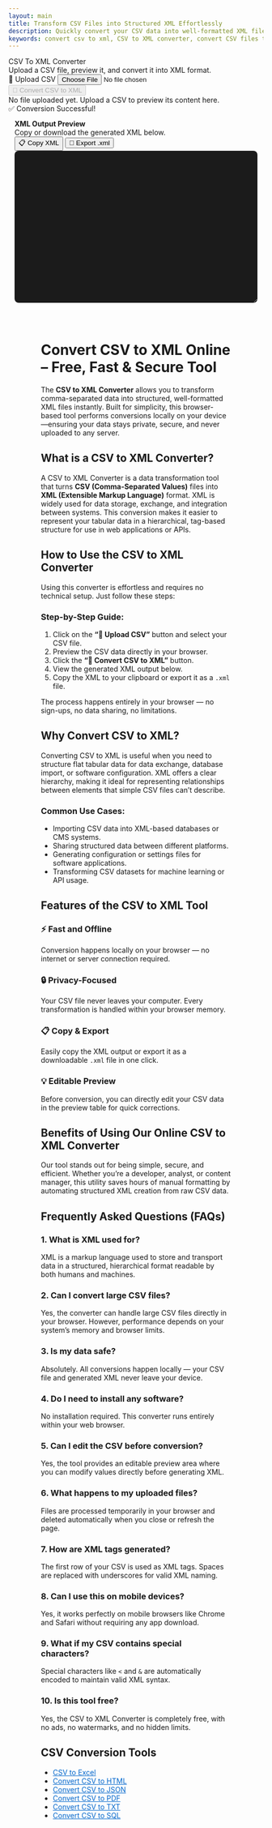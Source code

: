 ```yaml
---
layout: main
title: Transform CSV Files into Structured XML Effortlessly
description: Quickly convert your CSV data into well-formatted XML files using  browser-based CSV to XML converter. Fast, secure, and offline-friendly.
keywords: convert csv to xml, CSV to XML converter, convert CSV files to XML, online CSV to XML tool, free CSV to XML
---
```

<script src="https://cdnjs.cloudflare.com/ajax/libs/xlsx/0.18.5/xlsx.full.min.js"></script>

<div class="csvx-container">
  <div class="csvx-panel" id="csvPanelXml">
    <div class="panel-header">
      <div>
        <div class="title">CSV To XML Converter</div>
        <div class="small">Upload a CSV file, preview it, and convert it into XML format.</div>
      </div>
      <div class="controls">
        <label class="csvx-btn" id="uploadBtnXml" title="Upload CSV">
          📂 Upload CSV
          <input id="fileInputXml" type="file" accept="text/csv, .csv">
        </label>
        <button class="csvx-btn primary" id="convertBtnXml" disabled title="Convert CSV to XML">🔄 Convert CSV to XML</button>
      </div>
    </div>
    <div id="csvPreviewXml" class="csvx-preview" contenteditable>
      <div class="small" id="placeholderXml">No file uploaded yet. Upload a CSV to preview its content here.</div>
    </div>
    <div id="toastXml" class="csvx-toast">✅ Conversion Successful!</div>
  </div>
</div>

<div class="csvx-container">  
  <div id="xmlPanel" class="csvx-excel-panel">
    <div class="csvx-panel" style="padding:12px;">
      <div class="excel-header">
        <div>
          <div style="font-weight:700">XML Output Preview</div>
          <div class="small">Copy or download the generated XML below.</div>
        </div>
        <div class="controls">
          <button class="csvx-btn" id="copyXmlBtn" title="Copy XML to Clipboard">📋 Copy XML</button>
          <button class="csvx-btn" id="exportXmlBtn" title="Download as XML File">💾 Export .xml</button>
        </div>
      </div>
      <textarea id="xmlPreview" class="csvx-preview" style="min-height:300px; background:#1b1b1b; color:#eee; font-family:monospace; padding:10px; border:none; width:100%; border-radius:8px;" contenteditable="true"></textarea>
    </div>
  </div>
</div>


<script src="/assets/js/csv-to-xml.js"></script>

<div style="margin:4rem;">

  <h1>Convert CSV to XML Online – Free, Fast & Secure Tool</h1>
  <p>
    The <strong>CSV to XML Converter</strong> allows you to transform comma-separated data into structured, well-formatted XML files instantly. 
    Built for simplicity, this browser-based tool performs conversions locally on your device—ensuring your data stays private, secure, and never uploaded to any server.
  </p>

  <h2>What is a CSV to XML Converter?</h2>
  <p>
    A CSV to XML Converter is a data transformation tool that turns <strong>CSV (Comma-Separated Values)</strong> files into <strong>XML (Extensible Markup Language)</strong> format. 
    XML is widely used for data storage, exchange, and integration between systems. This conversion makes it easier to represent your tabular data in a hierarchical, tag-based structure for use in web applications or APIs.
  </p>

  <h2>How to Use the CSV to XML Converter</h2>
  <p>
    Using this converter is effortless and requires no technical setup. Just follow these steps:
  </p>
  <h3>Step-by-Step Guide:</h3>
  <ol>
    <li>Click on the <strong>“📂 Upload CSV”</strong> button and select your CSV file.</li>
    <li>Preview the CSV data directly in your browser.</li>
    <li>Click the <strong>“🔄 Convert CSV to XML”</strong> button.</li>
    <li>View the generated XML output below.</li>
    <li>Copy the XML to your clipboard or export it as a <code>.xml</code> file.</li>
  </ol>
  <p>
    The process happens entirely in your browser — no sign-ups, no data sharing, no limitations.
  </p>

  <h2>Why Convert CSV to XML?</h2>
  <p>
    Converting CSV to XML is useful when you need to structure flat tabular data for data exchange, database import, or software configuration. 
    XML offers a clear hierarchy, making it ideal for representing relationships between elements that simple CSV files can’t describe.
  </p>

  <h3>Common Use Cases:</h3>
  <ul>
    <li>Importing CSV data into XML-based databases or CMS systems.</li>
    <li>Sharing structured data between different platforms.</li>
    <li>Generating configuration or settings files for software applications.</li>
    <li>Transforming CSV datasets for machine learning or API usage.</li>
  </ul>

  <h2>Features of the CSV to XML Tool</h2>
  <h3>⚡ Fast and Offline</h3>
  <p>Conversion happens locally on your browser — no internet or server connection required.</p>

  <h3>🔒 Privacy-Focused</h3>
  <p>Your CSV file never leaves your computer. Every transformation is handled within your browser memory.</p>

  <h3>📋 Copy & Export</h3>
  <p>Easily copy the XML output or export it as a downloadable <code>.xml</code> file in one click.</p>

  <h3>💡 Editable Preview</h3>
  <p>Before conversion, you can directly edit your CSV data in the preview table for quick corrections.</p>

  <h2>Benefits of Using Our Online CSV to XML Converter</h2>
  <p>
    Our tool stands out for being simple, secure, and efficient. Whether you’re a developer, analyst, or content manager, 
    this utility saves hours of manual formatting by automating structured XML creation from raw CSV data.
  </p>

  <h2>Frequently Asked Questions (FAQs)</h2>

  <h3>1. What is XML used for?</h3>
  <p>XML is a markup language used to store and transport data in a structured, hierarchical format readable by both humans and machines.</p>

  <h3>2. Can I convert large CSV files?</h3>
  <p>Yes, the converter can handle large CSV files directly in your browser. However, performance depends on your system’s memory and browser limits.</p>

  <h3>3. Is my data safe?</h3>
  <p>Absolutely. All conversions happen locally — your CSV file and generated XML never leave your device.</p>

  <h3>4. Do I need to install any software?</h3>
  <p>No installation required. This converter runs entirely within your web browser.</p>

  <h3>5. Can I edit the CSV before conversion?</h3>
  <p>Yes, the tool provides an editable preview area where you can modify values directly before generating XML.</p>

  <h3>6. What happens to my uploaded files?</h3>
  <p>Files are processed temporarily in your browser and deleted automatically when you close or refresh the page.</p>

  <h3>7. How are XML tags generated?</h3>
  <p>The first row of your CSV is used as XML tags. Spaces are replaced with underscores for valid XML naming.</p>

  <h3>8. Can I use this on mobile devices?</h3>
  <p>Yes, it works perfectly on mobile browsers like Chrome and Safari without requiring any app download.</p>

  <h3>9. What if my CSV contains special characters?</h3>
  <p>Special characters like <code>&lt;</code> and <code>&amp;</code> are automatically encoded to maintain valid XML syntax.</p>

  <h3>10. Is this tool free?</h3>
  <p>Yes, the CSV to XML Converter is completely free, with no ads, no watermarks, and no hidden limits.</p>

<h2>CSV Conversion Tools</h2>
 <ul>
  <li><a href="convert-csv-to-excel" style="color:#0066cc; text-decoration:underline;">CSV to Excel</a></li>
  <li><a href="convert-csv-to-html" style="color:#0066cc; text-decoration:underline;">Convert CSV to HTML</a></li>
  <li><a href="convert-csv-to-json" style="color:#0066cc; text-decoration:underline;">Convert CSV to JSON</a></li>
  <li><a href="convert-csv-to-pdf" style="color:#0066cc; text-decoration:underline;">Convert CSV to PDF</a></li>
  <li><a href="convert-csv-to-txt" style="color:#0066cc; text-decoration:underline;">Convert CSV to TXT</a></li>
  <li><a href="csv-to-sql" style="color:#0066cc; text-decoration:underline;">Convert CSV to SQL</a></li>
 </ul>

</div>

<!-- ✅ WebApplication Schema -->
<script type="application/ld+json">
{
  "@context": "https://schema.org",
  "@type": "WebApplication",
  "name": "CSV to XML Converter",
  "url": "https://smallsuggestions.com/convert-csv-to-xml",
  "applicationCategory": "UtilitiesApplication",
  "operatingSystem": "Any",
  "description": "Convert CSV files to structured XML format instantly with our free online CSV to XML converter. 100% browser-based, secure, and fast.",
  "featureList": [
    "Instant CSV to XML conversion",
    "Editable preview before conversion",
    "Browser-based secure processing",
    "Supports large CSV files",
    "Free and easy to use"
  ]
}
</script>

<!-- ✅ Action Schema -->
<script type="application/ld+json">
{
  "@context": "https://schema.org",
  "@type": "Action",
  "name": "Convert CSV to XML",
  "description": "Use this online tool to instantly convert CSV data into structured XML format for easy data sharing and integration.",
  "target": {
    "@type": "EntryPoint",
    "urlTemplate": "https://smallsuggestions.com/convert-csv-to-xml"
    },
  "result": {
    "@type": "Thing",
    "name": "XML file",
    "description": "Structured XML file generated from your uploaded CSV data.",
     "creator": {
      "@type": "Organization",
      "name": "Small Suggestions"
    }
  }
}
</script>

<!-- ✅ Dataset Schema -->
<script type="application/ld+json">
{
  "@context": "https://schema.org",
  "@type": "Dataset",
  "name": "CSV to XML Conversion Dataset",
  "description": "A structured dataset generated from CSV input and converted into XML format, maintaining field-to-tag relationships.",
  "license": "https://creativecommons.org/publicdomain/zero/1.0/",
  "creator": {
    "@type": "Organization",
    "name": "Small Suggestions",
    "url": "https://smallsuggestions.com"
  },
  "distribution": {
    "@type": "DataDownload",
    "encodingFormat": "application/xml",
    "contentUrl": "https://smallsuggestions.com/convert-csv-to-xml"
  }
}
</script>

<!-- ✅ HowTo Schema -->
<script type="application/ld+json">
{
  "@context": "https://schema.org",
  "@type": "HowTo",
  "name": "How to Convert CSV to XML",
  "description": "Follow these simple steps to convert your CSV file into XML format using our free online converter.",
  "step": [
    {
      "@type": "HowToStep",
      "name": "Upload CSV file",
      "text": "Click the Upload CSV button and select your CSV file from your computer."
    },
    {
      "@type": "HowToStep",
      "name": "Preview data",
      "text": "Check that your CSV data is correctly displayed in the live preview table."
    },
    {
      "@type": "HowToStep",
      "name": "Convert to XML",
      "text": "Click Convert CSV to XML to instantly transform your tabular data into structured XML."
    },
    {
      "@type": "HowToStep",
      "name": "Copy or Export XML",
      "text": "Copy the XML output directly or export it as a .xml file for later use."
    }
  ]
}
</script>

<!-- ✅ ItemList Schema (Related Tools) -->
<script type="application/ld+json">
{
  "@context": "https://schema.org",
  "@type": "ItemList",
  "name": "Related CSV Conversion Tools",
  "itemListElement": [
    {
      "@type": "ListItem",
      "position": 1,
      "url": "https://smallsuggestions.com/convert-csv-to-json",
      "name": "Convert CSV to JSON"
    },
    {
      "@type": "ListItem",
      "position": 2,
      "url": "https://smallsuggestions.com/convert-csv-to-txt",
      "name": "Convert CSV to TXT"
    },
    {
      "@type": "ListItem",
      "position": 3,
      "url": "https://smallsuggestions.com/convert-csv-to-html",
      "name": "Convert CSV to HTML"
    },
    {
      "@type": "ListItem",
      "position": 4,
      "url": "https://smallsuggestions.com/convert-excel-to-xml",
      "name": "Convert Excel to XML"
    },
    {
      "@type": "ListItem",
      "position": 5,
      "url": "https://smallsuggestions.com/convert-json-to-xml",
      "name": "Convert JSON to XML"
    }
  ]
}
</script>

<!-- ✅ FAQPage Schema (10 Detailed FAQs) -->
<script type="application/ld+json">
{
  "@context": "https://schema.org",
  "@type": "FAQPage",
  "mainEntity": [
    {
      "@type": "Question",
      "name": "What does this CSV to XML converter do?",
      "acceptedAnswer": {
        "@type": "Answer",
        "text": "It converts your CSV file into structured XML format, using the first row of the CSV as XML tag names for each data element."
      }
    },
    {
      "@type": "Question",
      "name": "Is the conversion process secure?",
      "acceptedAnswer": {
        "@type": "Answer",
        "text": "Yes. All conversions happen entirely in your browser — no data is uploaded or stored online."
      }
    },
    {
      "@type": "Question",
      "name": "Can I edit my CSV before conversion?",
      "acceptedAnswer": {
        "@type": "Answer",
        "text": "Yes, you can edit the CSV data directly in the preview grid before generating the XML output."
      }
    },
    {
      "@type": "Question",
      "name": "How are XML tags generated?",
      "acceptedAnswer": {
        "@type": "Answer",
        "text": "The first row in your CSV file becomes the tag names in the XML output. Spaces are replaced with underscores for valid XML structure."
      }
    },
    {
      "@type": "Question",
      "name": "Does it support special characters?",
      "acceptedAnswer": {
        "@type": "Answer",
        "text": "Yes, the converter automatically encodes special characters like <, >, and & into valid XML entities."
      }
    },
    {
      "@type": "Question",
      "name": "Can I use this tool offline?",
      "acceptedAnswer": {
        "@type": "Answer",
        "text": "Yes, once the page is loaded, the converter can run completely offline without internet access."
      }
    },
    {
      "@type": "Question",
      "name": "Is there a file size limit?",
      "acceptedAnswer": {
        "@type": "Answer",
        "text": "There’s no strict size limit, but very large files may take longer depending on your browser and device performance."
      }
    },
    {
      "@type": "Question",
      "name": "Do I need any external software?",
      "acceptedAnswer": {
        "@type": "Answer",
        "text": "No additional software is needed. The tool works directly in your web browser."
      }
    },
    {
      "@type": "Question",
      "name": "What can I do with the XML output?",
      "acceptedAnswer": {
        "@type": "Answer",
        "text": "You can use the XML output for data storage, web integration, software configuration, or as an input for other XML-based systems."
      }
    },
    {
      "@type": "Question",
      "name": "Is this converter free to use?",
      "acceptedAnswer": {
        "@type": "Answer",
        "text": "Yes, this CSV to XML converter is completely free, with no hidden charges or usage limits."
      }
    }
  ]
}
</script>
